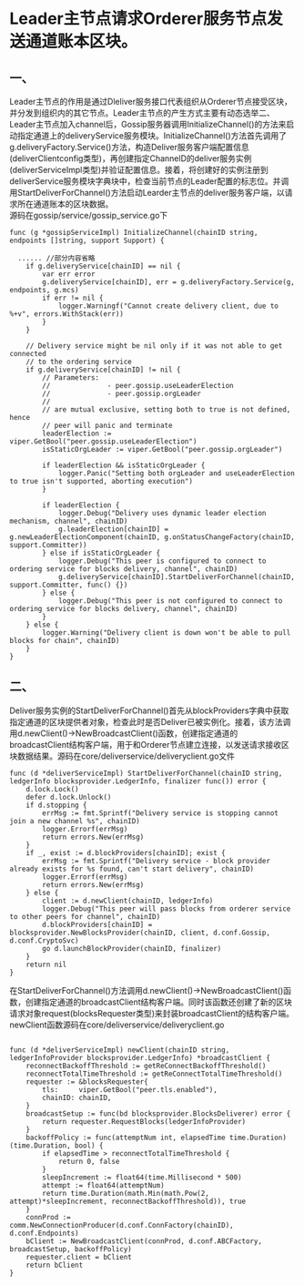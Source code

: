 # Leader主节点请求Orderer服务节点发送通道账本区块。  
## 一、  
Leader主节点的作用是通过Dleliver服务接口代表组织从Orderer节点接受区块，并分发到组织内的其它节点。Leader主节点的产生方式主要有动态选举二、Leader主节点加入channel后，Gossip服务器调用InitializeChannel()的方法来启动指定通道上的deliveryService服务模块。InitializeChannel()方法首先调用了g.deliveryFactory.Service()方法，构造Deliver服务客户端配置信息(deliverClientconfig类型)，再创建指定ChannelD的deliver服务实例(deliverServiceImpl类型)并验证配置信息。接着，将创建好的实例注册到deliverService服务模块字典块中，检查当前节点的Leader配置的标志位。并调用StartDeliverForChannel()方法启动Learder主节点的deliver服务客户端，以请求所在通道账本的区块数据。  
源码在gossip/service/gossip_service.go下  
```
func (g *gossipServiceImpl) InitializeChannel(chainID string, endpoints []string, support Support) {

  ...... //部分内容省略	
	if g.deliveryService[chainID] == nil {
		var err error
		g.deliveryService[chainID], err = g.deliveryFactory.Service(g, endpoints, g.mcs)
		if err != nil {
			logger.Warningf("Cannot create delivery client, due to %+v", errors.WithStack(err))
		}
	}

	// Delivery service might be nil only if it was not able to get connected
	// to the ordering service
	if g.deliveryService[chainID] != nil {
		// Parameters:
		//              - peer.gossip.useLeaderElection
		//              - peer.gossip.orgLeader
		//
		// are mutual exclusive, setting both to true is not defined, hence
		// peer will panic and terminate
		leaderElection := viper.GetBool("peer.gossip.useLeaderElection")
		isStaticOrgLeader := viper.GetBool("peer.gossip.orgLeader")

		if leaderElection && isStaticOrgLeader {
			logger.Panic("Setting both orgLeader and useLeaderElection to true isn't supported, aborting execution")
		}

		if leaderElection {
			logger.Debug("Delivery uses dynamic leader election mechanism, channel", chainID)
			g.leaderElection[chainID] = g.newLeaderElectionComponent(chainID, g.onStatusChangeFactory(chainID, support.Committer))
		} else if isStaticOrgLeader {
			logger.Debug("This peer is configured to connect to ordering service for blocks delivery, channel", chainID)
			g.deliveryService[chainID].StartDeliverForChannel(chainID, support.Committer, func() {})
		} else {
			logger.Debug("This peer is not configured to connect to ordering service for blocks delivery, channel", chainID)
		}
	} else {
		logger.Warning("Delivery client is down won't be able to pull blocks for chain", chainID)
	}
}
```
## 二、
Deliver服务实例的StartDeliverForChannel()首先从blockProviders字典中获取指定通道的区块提供者对象，检查此时是否Deliver已被实例化。接着，该方法调用d.newClient()->NewBroadcastClient()函数，创建指定通道的broadcastClient结构客户端，用于和Orderer节点建立连接，以发送请求接收区块数据结果。源码在core/deliverservice/deliveryclient.go文件  
```
func (d *deliverServiceImpl) StartDeliverForChannel(chainID string, ledgerInfo blocksprovider.LedgerInfo, finalizer func()) error {
	d.lock.Lock()
	defer d.lock.Unlock()
	if d.stopping {
		errMsg := fmt.Sprintf("Delivery service is stopping cannot join a new channel %s", chainID)
		logger.Errorf(errMsg)
		return errors.New(errMsg)
	}
	if _, exist := d.blockProviders[chainID]; exist {
		errMsg := fmt.Sprintf("Delivery service - block provider already exists for %s found, can't start delivery", chainID)
		logger.Errorf(errMsg)
		return errors.New(errMsg)
	} else {
		client := d.newClient(chainID, ledgerInfo)
		logger.Debug("This peer will pass blocks from orderer service to other peers for channel", chainID)
		d.blockProviders[chainID] = blocksprovider.NewBlocksProvider(chainID, client, d.conf.Gossip, d.conf.CryptoSvc)
		go d.launchBlockProvider(chainID, finalizer)
	}
	return nil
}
```
在StartDeliverForChannel()方法调用d.newClient()->NewBroadcastClient()函数，创建指定通道的broadcastClient结构客户端。同时该函数还创建了新的区块请求对象request(blocksRequester类型)来封装broadcastClient的结构客户端。newClient函数源码在core/deliverservice/deliveryclient.go  
```

func (d *deliverServiceImpl) newClient(chainID string, ledgerInfoProvider blocksprovider.LedgerInfo) *broadcastClient {
	reconnectBackoffThreshold := getReConnectBackoffThreshold()
	reconnectTotalTimeThreshold := getReConnectTotalTimeThreshold()
	requester := &blocksRequester{
		tls:     viper.GetBool("peer.tls.enabled"),
		chainID: chainID,
	}
	broadcastSetup := func(bd blocksprovider.BlocksDeliverer) error {
		return requester.RequestBlocks(ledgerInfoProvider)
	}
	backoffPolicy := func(attemptNum int, elapsedTime time.Duration) (time.Duration, bool) {
		if elapsedTime > reconnectTotalTimeThreshold {
			return 0, false
		}
		sleepIncrement := float64(time.Millisecond * 500)
		attempt := float64(attemptNum)
		return time.Duration(math.Min(math.Pow(2, attempt)*sleepIncrement, reconnectBackoffThreshold)), true
	}
	connProd := comm.NewConnectionProducer(d.conf.ConnFactory(chainID), d.conf.Endpoints)
	bClient := NewBroadcastClient(connProd, d.conf.ABCFactory, broadcastSetup, backoffPolicy)
	requester.client = bClient
	return bClient
}
```
















